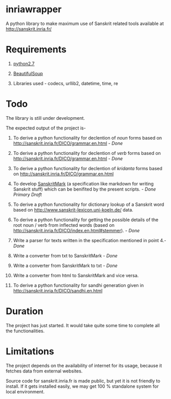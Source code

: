 # inriawrapper

A python library to make maximum use of Sanskrit related tools available at http://sanskrit.inria.fr/

# Requirements

1. [python2.7](https://www.python.org/)

2. [BeautifulSoup](http://www.crummy.com/software/BeautifulSoup/)

3. Libraries used - codecs, urllib2, datetime, time, re

# Todo

The library is still under development.

The expected output of the project is-

1. To derive a python functionality for declention of *noun* forms based on http://sanskrit.inria.fr/DICO/grammar.en.html - *Done*

2. To derive a python functionality for declention of *verb* forms based on http://sanskrit.inria.fr/DICO/grammar.en.html - *Done*

3. To derive a python functionality for declention of *kridanta* forms based on http://sanskrit.inria.fr/DICO/grammar.en.html

4. To develop [SanskritMark](https://github.com/drdhaval2785/inriawrapper/blob/master/SanskritMark.md) (a specification like markdown for writing Sanskrit stuff) which can be benifited by the present scripts. - *Done Primary Draft*

5. To derive a python functionality for dictionary lookup of a Sanskrit word based on http://www.sanskrit-lexicon.uni-koeln.de/ data.

6. To derive a python functionality for getting the possible details of the root noun / verb from inflected words (based on http://sanskrit.inria.fr/DICO/index.en.html#stemmer). - *Done*

7. Write a parser for texts written in the specification mentioned in point 4.- *Done*

8. Write a converter from txt to SanskritMark - *Done*

9. Write a converter from SanskritMark to txt - *Done*

10. Write a converter from html to SanskritMark and vice versa.

11. To derive a python functionality for sandhi generation given in http://sanskrit.inria.fr/DICO/sandhi.en.html


# Duration

The project has just started. It would take quite some time to complete all the functionalities.

# Limitations

The project depends on the availability of internet for its usage, because it fetches data from external websites.

Source code for sanskrit.inria.fr is made public, but yet it is not friendly to install. If it gets installed easily, we may get 100 % standalone system for local environment.
